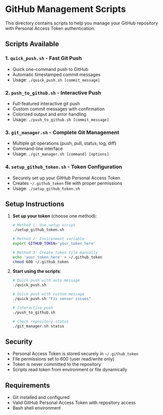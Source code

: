 # GitHub Management Scripts

This directory contains scripts to help you manage your GitHub repository with Personal Access Token authentication.

## Scripts Available

### 1. `quick_push.sh` - Fast Git Push
- Quick one-command push to GitHub
- Automatic timestamped commit messages
- Usage: `./quick_push.sh [commit_message]`

### 2. `push_to_github.sh` - Interactive Push
- Full-featured interactive git push
- Custom commit messages with confirmation
- Colorized output and error handling
- Usage: `./push_to_github.sh [commit_message]`

### 3. `git_manager.sh` - Complete Git Management
- Multiple git operations (push, pull, status, log, diff)
- Command-line interface
- Usage: `./git_manager.sh [command] [options]`

### 4. `setup_github_token.sh` - Token Configuration
- Securely set up your GitHub Personal Access Token
- Creates `~/.github_token` file with proper permissions
- Usage: `./setup_github_token.sh`

## Setup Instructions

1. **Set up your token** (choose one method):
   ```bash
   # Method 1: Use setup script
   ./setup_github_token.sh
   
   # Method 2: Environment variable
   export GITHUB_TOKEN='your_token_here'
   
   # Method 3: Create token file manually
   echo 'your_token_here' > ~/.github_token
   chmod 600 ~/.github_token
   ```

2. **Start using the scripts**:
   ```bash
   # Quick push with auto message
   ./quick_push.sh
   
   # Quick push with custom message
   ./quick_push.sh "Fix sensor issues"
   
   # Interactive push
   ./push_to_github.sh
   
   # Check repository status
   ./git_manager.sh status
   ```

## Security

- Personal Access Token is stored securely in `~/.github_token`
- File permissions set to 600 (user read/write only)
- Token is never committed to the repository
- Scripts read token from environment or file dynamically

## Requirements

- Git installed and configured
- Valid GitHub Personal Access Token with repository access
- Bash shell environment
